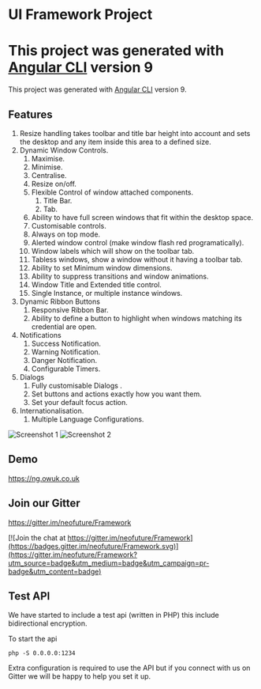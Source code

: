 # UI Framework Project

This project was generated with [Angular CLI](https://github.com/angular/angular-cli) version 9
=======
This project was generated with [Angular CLI](https://github.com/angular/angular-cli) version 9.


## Features

1. Resize handling takes toolbar and title bar height into account and sets the desktop and any item inside this area to a defined size.
2. Dynamic Window Controls.
    1. Maximise. 
    2. Minimise.
    3. Centralise.
    4. Resize on/off.
    5. Flexible Control of window attached components.
        1. Title Bar.
        2. Tab.
    6. Ability to have full screen windows that fit within the desktop space.
    7. Customisable controls.
    8. Always on top mode.
    9. Alerted window control (make window flash red programatically).
    10. Window labels which will show on the toolbar tab.
    11. Tabless windows, show a window without it having a toolbar tab.
    12. Ability to set Minimum window dimensions.
    13. Ability to suppress transitions and window animations.
    14. Window Title and Extended title control.
    15. Single Instance, or multiple instance windows.
3. Dynamic Ribbon Buttons
    1. Responsive Ribbon Bar.
    2. Ability to define a button to highlight when windows matching its credential are open.
4. Notifications
    1. Success Notification.
    2. Warning Notification.
    3. Danger Notification.
    4. Configurable Timers.
 5. Dialogs
    1. Fully customisable Dialogs .
    2. Set buttons and actions exactly how you want them.
    3. Set your default focus action.
 6. Internationalisation.
    1. Multiple Language Configurations.
    
   
    
![Screenshot 1](https://owuk.co.uk/1.png)
![Screenshot 2](https://owuk.co.uk/2.png)

## Demo

https://ng.owuk.co.uk

## Join our Gitter

https://gitter.im/neofuture/Framework

[![Join the chat at https://gitter.im/neofuture/Framework](https://badges.gitter.im/neofuture/Framework.svg)](https://gitter.im/neofuture/Framework?utm_source=badge&utm_medium=badge&utm_campaign=pr-badge&utm_content=badge)

## Test API

We have started to include a test api (written in PHP) this include bidirectional encryption.

To start the api

`php -S 0.0.0.0:1234`

Extra configuration is required to use the API but if you connect with us on Gitter we will be happy to help you set it up.
